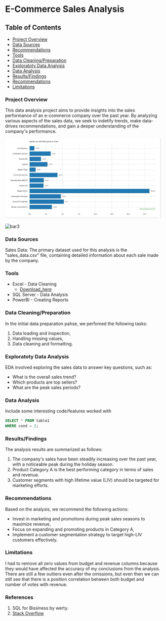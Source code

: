 # E-Commerce Sales Analysis

## Table of Contents

- [Project Overview](#project-overview)
- [Data Sources](#data-sources)
- [Recommendations](#recommendations)
- [Tools](#tools)
- [Data Cleaning/Preparation](#data-cleaning/preparation)
- [Exploratoty Data Analysis](#exploratoty-data-analysis)
- [Data Analysis](#data-analysis)
- [Results/Findings](#results/findings)
- [Recommendations](#recommendations)
- [Limitations](#limitations)

### Project Overview

This data analysis project aims to provide insights into the sales performance of an e-commerce company over the past year. By analyzing various aspects of the sales data, we seek to indetify trends, make data-drives recommendations, and gain a deeper understanding of the company's performance.

![Dashboard](bar3.jpg)

![bar3](https://github.com/jaariyahnorma/Documenting_Example/assets/173895980/bdfb21f2-814d-421d-8f70-3f416311851a)



### Data Sources

Sales Data: The primary dataset used for this analysis is the "sales_data.csv" file, containing detailed information about each sale made by the company.

### Tools

- Excel - Data Cleaning
  - [Download_here](https://microsoft.com)
- SQL Server - Data Analysis
- PowerBI - Creating Reports


### Data Cleaning/Preparation

In the initial data preparation pahse, we perfomed the following tasks:
1. Data loading and inspection,
2. Handling missing values,
3. Data cleaning and formatting.

### Exploratoty Data Analysis

EDA involved exploring the sales data to answer key questions, such as:

- What is the overall sales trend?
- Which products are top sellers?
- What are the peak sales periods?

### Data Analysis

Include some interesting code/features worked with

```sql
SELECT * FROM table1
WHERE cond = 2;
```

### Results/Findings

The analysis results are summarized as follows:
1. The company's sales have been steadily increasing over the past year, with a noticeable peak during the holiday season.
2. Product Category A is the best performing category in terms of sales and revenue.
3. Customer segments with high lifetime value (LIV) should be targeted for marketing efforts.

### Recommendations

Based on the analysis, we recommend the following actions:
- Invest in marketing and promotions during peak sales seasons to maximize revenue,
- Focus on expanding and promoting products in Category A,
- Implement a customer segmentation strategy to target high-LIV customers effectively.

### Limitations

I had to remove all zero values from budget and revenue columns because they would have affected the accuracy of my conclusions from the analysis. There are still a few outliers even after the omissions, but even then we can still see that there is a position correlation between both budget and number of votes with revenue.

### References

1. SQL for Bissiness by werty.
2. [Stack Overflow](https://stack.com)


